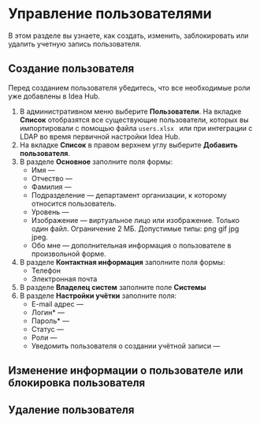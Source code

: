 # Управление пользователями

В этом разделе вы узнаете, как создать, изменить, заблокировать или удалить учетную запись пользователя.

## Создание пользователя

Перед созданием пользователя убедитесь, что все необходимые роли уже добавлены в Idea Hub.

1. В административном меню выберите **Пользователи**. На вкладке **Список** отобразятся все существующие пользователи, которых вы импортировали с помощью файла `users.xlsx ` или при интеграции с LDAP во время первичной настройки Idea Hub.
1. На вкладке **Список** в правом верхнем углу выберите **Добавить пользователя**.
1. В разделе **Основное** заполните поля формы:
   * Имя —
   * Отчество —
   * Фамилия —
   * Подразделение — департамент организации, к которому относится пользователь.
   * Уровень — 
   * Изображение — виртуальное лицо или изображение. Только один файл. Ограничение 2 МБ. Допустимые типы: png gif jpg jpeg.
   * Обо мне — дополнительная информация о пользователе в произвольной форме.
1. В разделе **Контактная информация** заполните поля формы:
   * Телефон
   * Электронная почта
1. В разделе **Владелец систем** заполните поле **Системы**
1. В разделе **Настройки учётки** заполните поля:
   * E-mail адрес — 
   * Логин\* —  
   * Пароль\* — 
   * Статус — 
   * Роли —
   * Уведомить пользователя о создании учётной записи — 
   

## Изменение информации о пользователе или блокировка пользователя



## Удаление пользователя


